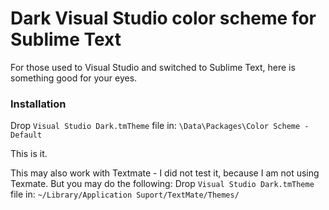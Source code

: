 Dark Visual Studio color scheme for Sublime Text
================================================

For those used to Visual Studio and switched to Sublime Text, here is something good for your eyes.


### Installation
Drop `Visual Studio Dark.tmTheme` file in: `\Data\Packages\Color Scheme - Default`

This is it.


This may also work with Textmate - I did not test it, because I am not using Texmate. But you may do the following:
Drop `Visual Studio Dark.tmTheme` file in: `~/Library/Application Suport/TextMate/Themes/`
